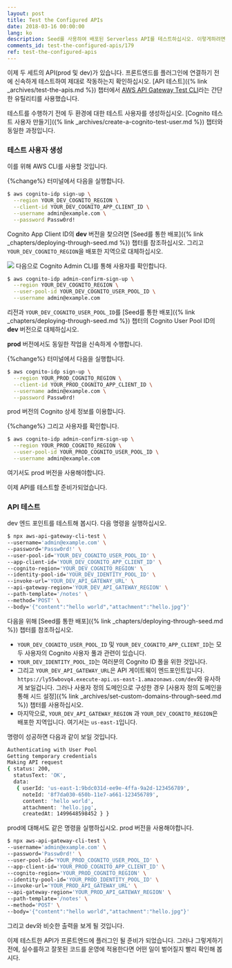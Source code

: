 ```yaml
---
layout: post
title: Test the Configured APIs
date: 2018-03-16 00:00:00
lang: ko
description: Seed를 사용하여 배포된 Serverless API를 테스트하십시오. 이렇게하려면 aws-api-gateway-cli-test의 NPM 패키지를 사용하고 운영 환경과 개발 환경을 모두 테스트하십시오. 
comments_id: test-the-configured-apis/179
ref: test-the-configured-apis
---
```


이제 두 세트의 API(prod 및 dev)가 있습니다. 프론트엔드를 플러그인에 연결하기 전에 신속하게 테스트하여 제대로 작동하는지 확인하십시오. [API 테스트]({% link _archives/test-the-apis.md %}) 챕터에서 [AWS API Gateway Test CLI](https://github.com/AnomalyInnovations/aws-api-gateway-cli-test)라는 간단한 유틸리티를 사용했습니다.

테스트를 수행하기 전에 두 환경에 대한 테스트 사용자를 생성하십시오. [Cognito 테스트 사용자 만들기]({% link _archives/create-a-cognito-test-user.md %}) 챕터와 동일한 과정입니다.

### 테스트 사용자 생성

이를 위해 AWS CLI를 사용할 것입니다.

{%change%} 터미널에서 다음을 실행합니다.

``` bash
$ aws cognito-idp sign-up \
  --region YOUR_DEV_COGNITO_REGION \
  --client-id YOUR_DEV_COGNITO_APP_CLIENT_ID \
  --username admin@example.com \
  --password Passw0rd!
```

Cognito App Client ID의 **dev** 버전을 찾으려면 [Seed를 통한 배포]({% link _chapters/deploying-through-seed.md %}) 챕터를 참조하십시오. 그리고`YOUR_DEV_COGNITO_REGION`을 배포한 지역으로 대체하십시오.

<img class="code-marker" src="/assets/s.png"/> 다음으로 Cognito Admin CLI를 통해 사용자를 확인합니다.

``` bash
$ aws cognito-idp admin-confirm-sign-up \
  --region YOUR_DEV_COGNITO_REGION \
  --user-pool-id YOUR_DEV_COGNITO_USER_POOL_ID \
  --username admin@example.com
```

리전과 `YOUR_DEV_COGNITO_USER_POOL_ID`를 [Seed를 통한 배포]({% link _chapters/deploying-through-seed.md %}) 챕터의 Cognito User Pool ID의 **dev** 버전으로 대체하십시오. 

**prod** 버전에서도 동일한 작업을 신속하게 수행합니다.

{%change%} 터미널에서 다음을 실행합니다.

``` bash
$ aws cognito-idp sign-up \
  --region YOUR_PROD_COGNITO_REGION \
  --client-id YOUR_PROD_COGNITO_APP_CLIENT_ID \
  --username admin@example.com \
  --password Passw0rd!
```

prod 버전의 Cognito 상세 정보를 이용합니다.

{%change%} 그리고 사용자를 확인합니다.

``` bash
$ aws cognito-idp admin-confirm-sign-up \
  --region YOUR_PROD_COGNITO_REGION \
  --user-pool-id YOUR_PROD_COGNITO_USER_POOL_ID \
  --username admin@example.com
```

여기서도 prod 버전을 사용해야합니다.

이제 API를 테스트할 준비가되었습니다.

### API 테스트

dev 엔드 포인트를 테스트해 봅시다. 다음 명령을 실행하십시오.

``` bash
$ npx aws-api-gateway-cli-test \
--username='admin@example.com' \
--password='Passw0rd!' \
--user-pool-id='YOUR_DEV_COGNITO_USER_POOL_ID' \
--app-client-id='YOUR_DEV_COGNITO_APP_CLIENT_ID' \
--cognito-region='YOUR_DEV_COGNITO_REGION' \
--identity-pool-id='YOUR_DEV_IDENTITY_POOL_ID' \
--invoke-url='YOUR_DEV_API_GATEWAY_URL' \
--api-gateway-region='YOUR_DEV_API_GATEWAY_REGION' \
--path-template='/notes' \
--method='POST' \
--body='{"content":"hello world","attachment":"hello.jpg"}'
```

다음을 위해 [Seed를 통한 배포]({% link _chapters/deploying-through-seed.md %}) 챕터를 참조하십시오.

- `YOUR_DEV_COGNITO_USER_POOL_ID` 및 `YOUR_DEV_COGNITO_APP_CLIENT_ID`는 모두 사용자의 Cognito 사용자 풀과 관련이 있습니다.
- `YOUR_DEV_IDENTITY_POOL_ID`는 여러분의 Cognito ID 풀을 위한 것입니다.
- 그리고 `YOUR_DEV_API_GATEWAY_URL`은 API 게이트웨이 엔드포인트입니다. `https://ly55wbovq4.execute-api.us-east-1.amazonaws.com/dev`와 유사하게 보일겁니다. 그러나 사용자 정의 도메인으로 구성한 경우 [사용자 정의 도메인을 통해 시드 설정]({% link _archives/set-custom-domains-through-seed.md %}) 챕터를 사용하십시오.
- 마지막으로, `YOUR_DEV_API_GATEWAY_REGION` 과 `YOUR_DEV_COGNITO_REGION`은 배포한 지역입니다. 여기서는 `us-east-1`입니다.

명령이 성공하면 다음과 같이 보일 것입니다.

``` bash
Authenticating with User Pool
Getting temporary credentials
Making API request
{ status: 200,
  statusText: 'OK',
  data: 
   { userId: 'us-east-1:9bdc031d-ee9e-4ffa-9a2d-123456789',
     noteId: '8f7da030-650b-11e7-a661-123456789',
     content: 'hello world',
     attachment: 'hello.jpg',
     createdAt: 1499648598452 } }
```

prod에 대해서도 같은 명령을 실행하십시오. prod 버전을 사용해야합니다.

``` bash
$ npx aws-api-gateway-cli-test \
--username='admin@example.com' \
--password='Passw0rd!' \
--user-pool-id='YOUR_PROD_COGNITO_USER_POOL_ID' \
--app-client-id='YOUR_PROD_COGNITO_APP_CLIENT_ID' \
--cognito-region='YOUR_PROD_COGNITO_REGION' \
--identity-pool-id='YOUR_PROD_IDENTITY_POOL_ID' \
--invoke-url='YOUR_PROD_API_GATEWAY_URL' \
--api-gateway-region='YOUR_PROD_API_GATEWAY_REGION' \
--path-template='/notes' \
--method='POST' \
--body='{"content":"hello world","attachment":"hello.jpg"}'
```

그리고 dev와 비슷한 출력을 보게 될 것입니다.

이제 테스트한 API가 프론트엔드에 플러그인 될 준비가 되었습니다. 그러나 그렇게하기 전에, 실수를하고 잘못된 코드를 운영에 적용한다면 어떤 일이 벌어질지 빨리 확인해 봅시다.
